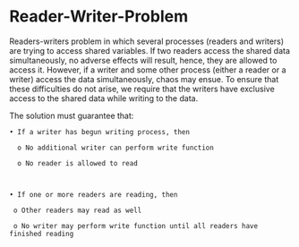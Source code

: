 # Reader-Writer-Problem

Readers-writers problem in which several processes (readers and writers) are trying to access shared variables. If two readers access the shared data simultaneously, no adverse effects will result, hence, they are allowed to access it. However, if a writer and some other process (either a reader or a writer) access the data simultaneously, chaos may ensue. To ensure that these difficulties do not arise, we require that the writers have exclusive access to the shared data while writing to the data.

The solution must guarantee that:

    • If a writer has begun writing process, then

      o No additional writer can perform write function 
 
      o No reader is allowed to read
  
  

    • If one or more readers are reading, then 

     o Other readers may read as well 

     o No writer may perform write function until all readers have finished reading
